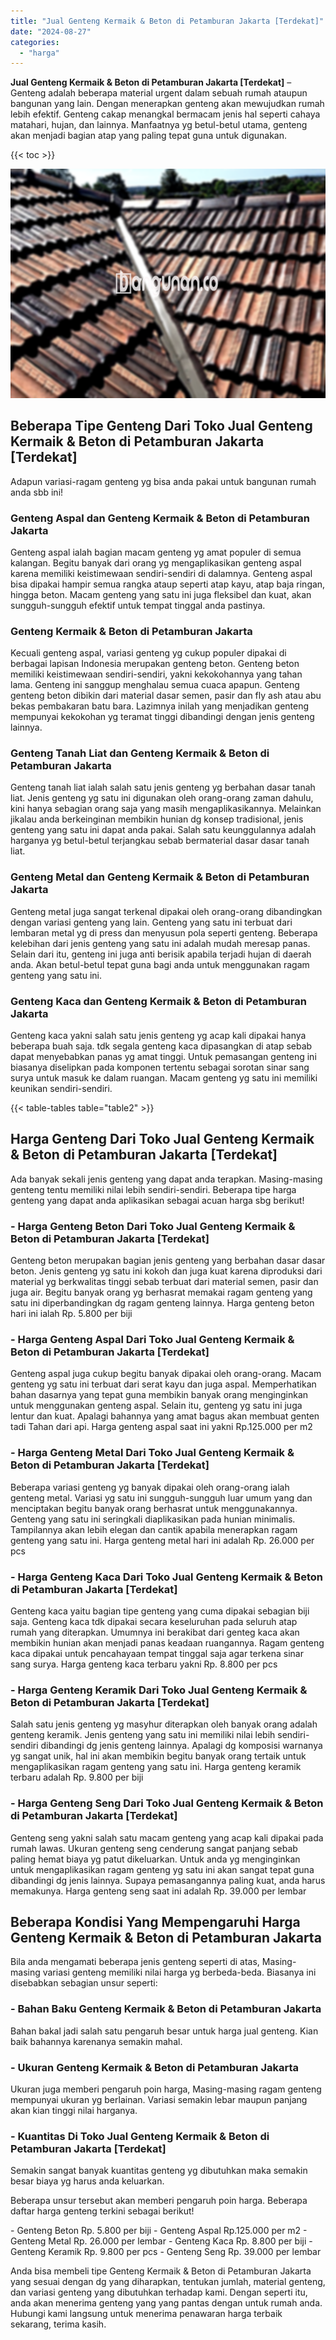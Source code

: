 ```yaml
---
title: "Jual Genteng Kermaik & Beton di Petamburan Jakarta [Terdekat]"
date: "2024-08-27"
categories: 
  - "harga"
---
```


**Jual Genteng Kermaik & Beton di Petamburan Jakarta \[Terdekat\]** – Genteng adalah beberapa material urgent dalam sebuah rumah ataupun bangunan yang lain. Dengan menerapkan genteng akan mewujudkan rumah lebih efektif. Genteng cakap menangkal bermacam jenis hal seperti cahaya matahari, hujan, dan lainnya. Manfaatnya yg betul-betul utama, genteng akan menjadi bagian atap yang paling tepat guna untuk digunakan.

{{< toc >}}

![Jual Genteng Kermaik & Beton di Petamburan Jakarta [Terdekat]](/images/genteng-minimalis-murah22.png)

## Beberapa Tipe Genteng Dari Toko Jual Genteng Kermaik & Beton di Petamburan Jakarta \[Terdekat\]

Adapun variasi-ragam genteng yg bisa anda pakai untuk bangunan rumah anda sbb ini!

### Genteng Aspal dan Genteng Kermaik & Beton di Petamburan Jakarta

Genteng aspal ialah bagian macam genteng yg amat populer di semua kalangan. Begitu banyak dari orang yg mengaplikasikan genteng aspal karena memiliki keistimewaan sendiri-sendiri di dalamnya. Genteng aspal bisa dipakai hampir semua rangka ataup seperti atap kayu, atap baja ringan, hingga beton. Macam genteng yang satu ini juga fleksibel dan kuat, akan sungguh-sungguh efektif untuk tempat tinggal anda pastinya.

### Genteng Kermaik & Beton di Petamburan Jakarta

Kecuali genteng aspal, variasi genteng yg cukup populer dipakai di berbagai lapisan Indonesia merupakan genteng beton. Genteng beton memiliki keistimewaan sendiri-sendiri, yakni kekokohannya yang tahan lama. Genteng ini sanggup menghalau semua cuaca apapun. Genteng genteng beton dibikin dari material dasar semen, pasir dan fly ash atau abu bekas pembakaran batu bara. Lazimnya inilah yang menjadikan genteng mempunyai kekokohan yg teramat tinggi dibandingi dengan jenis genteng lainnya.

### Genteng Tanah Liat dan Genteng Kermaik & Beton di Petamburan Jakarta

Genteng tanah liat ialah salah satu jenis genteng yg berbahan dasar tanah liat. Jenis genteng yg satu ini digunakan oleh orang-orang zaman dahulu, kini hanya sebagian orang saja yang masih mengaplikasikannya. Melainkan jikalau anda berkeinginan membikin hunian dg konsep tradisional, jenis genteng yang satu ini dapat anda pakai. Salah satu keunggulannya adalah harganya yg betul-betul terjangkau sebab bermaterial dasar dasar tanah liat.

### Genteng Metal dan Genteng Kermaik & Beton di Petamburan Jakarta

Genteng metal juga sangat terkenal dipakai oleh orang-orang dibandingkan dengan variasi genteng yang lain. Genteng yang satu ini terbuat dari lembaran metal yg di press dan menyusun pola seperti genteng. Beberapa kelebihan dari jenis genteng yang satu ini adalah mudah meresap panas. Selain dari itu, genteng ini juga anti berisik apabila terjadi hujan di daerah anda. Akan betul-betul tepat guna bagi anda untuk menggunakan ragam genteng yang satu ini.

### Genteng Kaca dan Genteng Kermaik & Beton di Petamburan Jakarta

Genteng kaca yakni salah satu jenis genteng yg acap kali dipakai hanya beberapa buah saja. tdk segala genteng kaca dipasangkan di atap sebab dapat menyebabkan panas yg amat tinggi. Untuk pemasangan genteng ini biasanya diselipkan pada komponen tertentu sebagai sorotan sinar sang surya untuk masuk ke dalam ruangan. Macam genteng yg satu ini memiliki keunikan sendiri-sendiri.

{{< table-tables table="table2" >}}

## Harga Genteng Dari Toko Jual Genteng Kermaik & Beton di Petamburan Jakarta \[Terdekat\]

Ada banyak sekali jenis genteng yang dapat anda terapkan. Masing-masing genteng tentu memiliki nilai lebih sendiri-sendiri. Beberapa tipe harga genteng yang dapat anda aplikasikan sebagai acuan harga sbg berikut!

### \- Harga Genteng Beton Dari Toko Jual Genteng Kermaik & Beton di Petamburan Jakarta \[Terdekat\]

Genteng beton merupakan bagian jenis genteng yang berbahan dasar dasar beton. Jenis genteng yg satu ini kokoh dan juga kuat karena diproduksi dari material yg berkwalitas tinggi sebab terbuat dari material semen, pasir dan juga air. Begitu banyak orang yg berhasrat memakai ragam genteng yang satu ini diperbandingkan dg ragam genteng lainnya. Harga genteng beton hari ini ialah Rp. 5.800 per biji

### \- Harga Genteng Aspal Dari Toko Jual Genteng Kermaik & Beton di Petamburan Jakarta \[Terdekat\]

Genteng aspal juga cukup begitu banyak dipakai oleh orang-orang. Macam genteng yg satu ini terbuat dari serat kayu dan juga aspal. Memperhatikan bahan dasarnya yang tepat guna membikin banyak orang menginginkan untuk menggunakan genteng aspal. Selain itu, genteng yg satu ini juga lentur dan kuat. Apalagi bahannya yang amat bagus akan membuat genten tadi Tahan dari api. Harga genteng aspal saat ini yakni Rp.125.000 per m2

### \- Harga Genteng Metal Dari Toko Jual Genteng Kermaik & Beton di Petamburan Jakarta \[Terdekat\]

Beberapa variasi genteng yg banyak dipakai oleh orang-orang ialah genteng metal. Variasi yg satu ini sungguh-sungguh luar umum yang dan menciptakan begitu banyak orang berhasrat untuk menggunakannya. Genteng yang satu ini seringkali diaplikasikan pada hunian minimalis. Tampilannya akan lebih elegan dan cantik apabila menerapkan ragam genteng yang satu ini. Harga genteng metal hari ini adalah Rp. 26.000 per pcs

### \- Harga Genteng Kaca Dari Toko Jual Genteng Kermaik & Beton di Petamburan Jakarta \[Terdekat\]

Genteng kaca yaitu bagian tipe genteng yang cuma dipakai sebagian biji saja. Genteng kaca tdk dipakai secara keseluruhan pada seluruh atap rumah yang diterapkan. Umumnya ini berakibat dari genteg kaca akan membikin hunian akan menjadi panas keadaan ruangannya. Ragam genteng kaca dipakai untuk pencahayaan tempat tinggal saja agar terkena sinar sang surya. Harga genteng kaca terbaru yakni Rp. 8.800 per pcs

### \- Harga Genteng Keramik Dari Toko Jual Genteng Kermaik & Beton di Petamburan Jakarta \[Terdekat\]

Salah satu jenis genteng yg masyhur diterapkan oleh banyak orang adalah genteng keramik. Jenis genteng yang satu ini memiliki nilai lebih sendiri-sendiri dibandingi dg jenis genteng lainnya. Apalagi dg komposisi warnanya yg sangat unik, hal ini akan membikin begitu banyak orang tertaik untuk mengaplikasikan ragam genteng yang satu ini. Harga genteng keramik terbaru adalah Rp. 9.800 per biji

### \- Harga Genteng Seng Dari Toko Jual Genteng Kermaik & Beton di Petamburan Jakarta \[Terdekat\]

Genteng seng yakni salah satu macam genteng yang acap kali dipakai pada rumah lawas. Ukuran genteng seng cenderung sangat panjang sebab paling hemat biaya yg patut dikeluarkan. Untuk anda yg menginginkan untuk mengaplikasikan ragam genteng yg satu ini akan sangat tepat guna dibandingi dg jenis lainnya. Supaya pemasangannya paling kuat, anda harus memakunya. Harga genteng seng saat ini adalah Rp. 39.000 per lembar

## Beberapa Kondisi Yang Mempengaruhi Harga Genteng Kermaik & Beton di Petamburan Jakarta

Bila anda mengamati beberapa jenis genteng seperti di atas, Masing-masing variasi genteng memiliki nilai harga yg berbeda-beda. Biasanya ini disebabkan sebagian unsur seperti:

### \- Bahan Baku Genteng Kermaik & Beton di Petamburan Jakarta

Bahan bakal jadi salah satu pengaruh besar untuk harga jual genteng. Kian baik bahannya karenanya semakin mahal.

### \- Ukuran Genteng Kermaik & Beton di Petamburan Jakarta

Ukuran juga memberi pengaruh poin harga, Masing-masing ragam genteng mempunyai ukuran yg berlainan. Variasi semakin lebar maupun panjang akan kian tinggi nilai harganya.

### \- Kuantitas Di Toko Jual Genteng Kermaik & Beton di Petamburan Jakarta \[Terdekat\]

Semakin sangat banyak kuantitas genteng yg dibutuhkan maka semakin besar biaya yg harus anda keluarkan.

Beberapa unsur tersebut akan memberi pengaruh poin harga. Beberapa daftar harga genteng terkini sebagai berikut!

\- Genteng Beton Rp. 5.800 per biji - Genteng Aspal Rp.125.000 per m2 - Genteng Metal Rp. 26.000 per lembar - Genteng Kaca Rp. 8.800 per biji - Genteng Keramik Rp. 9.800 per pcs - Genteng Seng Rp. 39.000 per lembar

Anda bisa membeli tipe Genteng Kermaik & Beton di Petamburan Jakarta yang sesuai dengan dg yang diharapkan, tentukan jumlah, material genteng, dan variasi genteng yang dibutuhkan terhadap kami. Dengan seperti itu, anda akan menerima genteng yang yang pantas dengan untuk rumah anda. Hubungi kami langsung untuk menerima penawaran harga terbaik sekarang, terima kasih.
